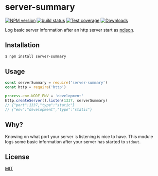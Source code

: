 # server-summary
[![NPM version][npm-image]][npm-url]
[![build status][travis-image]][travis-url]
[![Test coverage][coveralls-image]][coveralls-url]
[![Downloads][downloads-image]][downloads-url]

Log basic server information after an http server start as
[ndjson](http://ndjson.org/).

## Installation
```bash
$ npm install server-summary
```

## Usage
```js
const serverSummary = require('server-summary')
const http = require('http')

process.env.NODE_ENV = 'development'
http.createServer().listen(1337, serverSummary)
// {"port":1337,"type":"static"}
// {"env":"development","type":"static"}
```

## Why?
Knowing on what port your server is listening is nice to have. This module
logs some basic information after your server has started to `stdout`.

## License
[MIT](https://tldrlegal.com/license/mit-license)

[npm-image]: https://img.shields.io/npm/v/server-summary.svg?style=flat-square
[npm-url]: https://npmjs.org/package/server-summary
[travis-image]: https://img.shields.io/travis/yoshuawuyts/server-summary.svg?style=flat-square
[travis-url]: https://travis-ci.org/yoshuawuyts/server-summary
[coveralls-image]: https://img.shields.io/coveralls/yoshuawuyts/server-summary.svg?style=flat-square
[coveralls-url]: https://coveralls.io/r/yoshuawuyts/server-summary?branch=master
[downloads-image]: http://img.shields.io/npm/dm/server-summary.svg?style=flat-square
[downloads-url]: https://npmjs.org/package/server-summary
